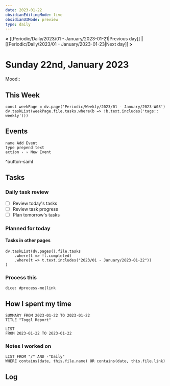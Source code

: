 ```yaml
---
date: 2023-01-22
obsidianEditingMode: live
obsidianUIMode: preview
type: daily
---
```


**<** [[Periodic/Daily/2023/01 - January/2023-01-21|Previous day]] **|** [[Periodic/Daily/2023/01 - January/2023-01-23|Next day]] **>**

# Sunday 22nd, January 2023

Mood:: 

## This Week

```dataviewjs
const weekPage = dv.page('Periodic/Weekly/2023/01 - January/2023-W03')
dv.taskList(weekPage.file.tasks.where(b => !b.text.includes('tags:: weekly')))
```

## Events
```button
name Add Event
type prepend text
action - ~ New Event
```
^button-saml

## Tasks

### Daily task review
- [ ] Review today's tasks
- [ ] Review task progress
- [ ] Plan tomorrow's tasks

### Planned for today

#### Tasks in other pages
```dataviewjs
dv.taskList(dv.pages().file.tasks
	.where(t => !t.completed)
	.where(t => t.text.includes("2023/01 - January/2023-01-22"))
)
```

### Process this
`dice: #process-me|link`

## How I spent my time

```toggl
SUMMARY FROM 2023-01-22 TO 2023-01-22
TITLE "Toggl Report"
```

```toggl
LIST
FROM 2023-01-22 TO 2023-01-22
```

### Notes I worked on

```dataview
LIST FROM "/" AND -"Daily"
WHERE contains(date, this.file.name) OR contains(date, this.file.link)
```

## Log
